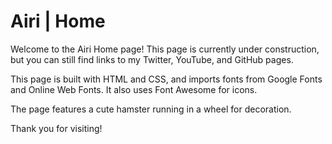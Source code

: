 # Airi | Home
Welcome to the Airi Home page! This page is currently under construction, but you can still find links to my Twitter, YouTube, and GitHub pages. 

This page is built with HTML and CSS, and imports fonts from Google Fonts and Online Web Fonts. It also uses Font Awesome for icons. 

The page features a cute hamster running in a wheel for decoration. 

Thank you for visiting!